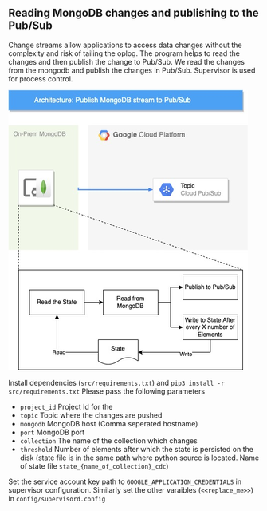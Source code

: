 ## Reading MongoDB changes and publishing to the Pub/Sub

Change streams allow applications to access data changes without the complexity and risk of tailing the oplog. The program helps to read the changes and then publish the change to Pub/Sub. We read the changes from the mongodb and publish the changes in Pub/Sub. Supervisor is used for process control. 


![Moving MongDB Changes to PubSub](doc/mongodb.jpg)

Install dependencies (`src/requirements.txt`) and `pip3 install -r src/requirements.txt`
Please pass the following parameters
- `project_id` Project Id for the 
- `topic` Topic where the changes are pushed
- `mongodb` MongoDB host (Comma seperated hostname)
- `port` MongoDB port
- `collection` The name of the collection which changes
- `threshold` Number of elements after which the state is persisted on the disk (state file is in the same path where python source is located. Name of state file `state_{name_of_collection}_cdc`)

 Set the service account key path to `GOOGLE_APPLICATION_CREDENTIALS` in supervisor configuration. Similarly set the other varaibles (`<<replace_me>>`) in `config/supervisord.config`

